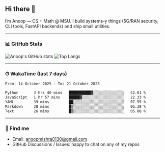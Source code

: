 ## Hi there 👋

I’m Anoop — CS + Math @ MSU. I build systems-y things (5G/RAN security, CLI tools, FastAPI backends) and ship small utilities.

---

### 📊 GitHub Stats
<!-- GitHub Readme Stats -->
![Anoop's GitHub stats](https://github-readme-stats.vercel.app/api?username=Anoop130&show_icons=true&theme=radical&hide_title=true)
![Top Langs](https://github-readme-stats.vercel.app/api/top-langs/?username=Anoop130&layout=compact&theme=radical)

---

### ⏱ WakaTime (last 7 days)
<!--START_SECTION:waka-->

```txt
From: 14 October 2025 - To: 21 October 2025

Python       3 hrs 40 mins   ██████████▓░░░░░░░░░░░░░░   42.01 %
JavaScript   1 hr 57 mins    █████▓░░░░░░░░░░░░░░░░░░░   22.33 %
YAML         39 mins         ██░░░░░░░░░░░░░░░░░░░░░░░   07.55 %
Markdown     28 mins         █▒░░░░░░░░░░░░░░░░░░░░░░░   05.38 %
Text         26 mins         █▒░░░░░░░░░░░░░░░░░░░░░░░   05.08 %
```

<!--END_SECTION:waka-->

---

### 🔗 Find me
- Email: anoopmishra0130@gmail.com
- GitHub Discussions / Issues: happy to chat on any of my repos

